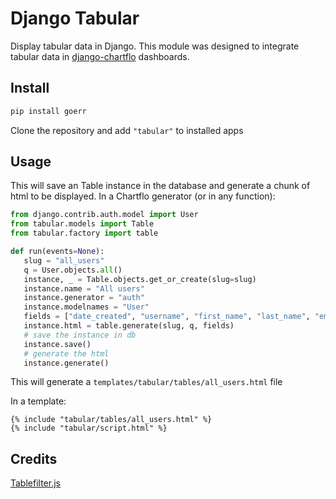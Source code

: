 # Django Tabular

Display tabular data in Django. This module was designed to integrate tabular data in 
[django-chartflo](https://github.com/synw/django-chartflo) dashboards.

## Install


   ```python
   pip install goerr
   ```

Clone the repository and add `"tabular"` to installed apps

## Usage

This will save an Table instance in the database and generate a chunk of html to be displayed. In a Chartflo generator 
(or in any function):

   ```python
   from django.contrib.auth.model import User
   from tabular.models import Table
   from tabular.factory import table
   
   def run(events=None):
      slug = "all_users"
      q = User.objects.all()
      instance, _ = Table.objects.get_or_create(slug=slug)
      instance.name = "All users"
      instance.generator = "auth"
      instance.modelnames = "User"
      fields = ["date_created", "username", "first_name", "last_name", "email"]
      instance.html = table.generate(slug, q, fields)
      # save the instance in db
      instance.save()
      # generate the html
      instance.generate()
   ``` 

This will generate a `templates/tabular/tables/all_users.html` file

In a template:

   ```django
   {% include "tabular/tables/all_users.html" %}
   {% include "tabular/script.html" %}
   ```
   
## Credits

[Tablefilter.js](https://github.com/koalyptus/TableFilter)
   ```